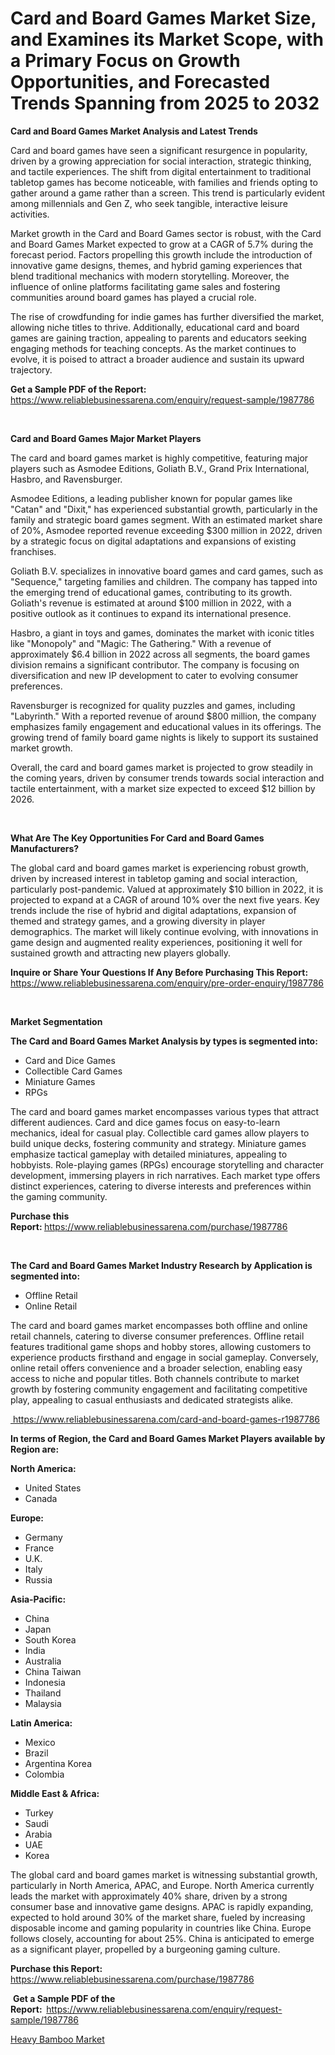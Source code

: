 <p><h1>Card and Board Games Market Size, and Examines its Market Scope, with a Primary Focus on Growth Opportunities, and Forecasted Trends Spanning from 2025 to 2032</h1></p><p><strong>Card and Board Games Market Analysis and Latest Trends</strong></p>
<p><p>Card and board games have seen a significant resurgence in popularity, driven by a growing appreciation for social interaction, strategic thinking, and tactile experiences. The shift from digital entertainment to traditional tabletop games has become noticeable, with families and friends opting to gather around a game rather than a screen. This trend is particularly evident among millennials and Gen Z, who seek tangible, interactive leisure activities. </p><p>Market growth in the Card and Board Games sector is robust, with the Card and Board Games Market expected to grow at a CAGR of 5.7% during the forecast period. Factors propelling this growth include the introduction of innovative game designs, themes, and hybrid gaming experiences that blend traditional mechanics with modern storytelling. Moreover, the influence of online platforms facilitating game sales and fostering communities around board games has played a crucial role. </p><p>The rise of crowdfunding for indie games has further diversified the market, allowing niche titles to thrive. Additionally, educational card and board games are gaining traction, appealing to parents and educators seeking engaging methods for teaching concepts. As the market continues to evolve, it is poised to attract a broader audience and sustain its upward trajectory.</p></p>
<p><strong>Get a Sample PDF of the Report:&nbsp;</strong> <a href="https://www.reliablebusinessarena.com/enquiry/request-sample/1987786?utm_campaign=2262&utm_medium=2&utm_source=Github&utm_content=ia&utm_term=08022025&utm_id=card-and-board-games">https://www.reliablebusinessarena.com/enquiry/request-sample/1987786</a></p>
<p>&nbsp;</p>
<p><strong>Card and Board Games Major Market Players</strong></p>
<p><p>The card and board games market is highly competitive, featuring major players such as Asmodee Editions, Goliath B.V., Grand Prix International, Hasbro, and Ravensburger. </p><p>Asmodee Editions, a leading publisher known for popular games like "Catan" and "Dixit," has experienced substantial growth, particularly in the family and strategic board games segment. With an estimated market share of 20%, Asmodee reported revenue exceeding $300 million in 2022, driven by a strategic focus on digital adaptations and expansions of existing franchises.</p><p>Goliath B.V. specializes in innovative board games and card games, such as "Sequence," targeting families and children. The company has tapped into the emerging trend of educational games, contributing to its growth. Goliath's revenue is estimated at around $100 million in 2022, with a positive outlook as it continues to expand its international presence.</p><p>Hasbro, a giant in toys and games, dominates the market with iconic titles like "Monopoly" and "Magic: The Gathering." With a revenue of approximately $6.4 billion in 2022 across all segments, the board games division remains a significant contributor. The company is focusing on diversification and new IP development to cater to evolving consumer preferences.</p><p>Ravensburger is recognized for quality puzzles and games, including "Labyrinth." With a reported revenue of around $800 million, the company emphasizes family engagement and educational values in its offerings. The growing trend of family board game nights is likely to support its sustained market growth.</p><p>Overall, the card and board games market is projected to grow steadily in the coming years, driven by consumer trends towards social interaction and tactile entertainment, with a market size expected to exceed $12 billion by 2026.</p></p>
<p>&nbsp;</p>
<p><strong>What Are The Key Opportunities For Card and Board Games Manufacturers?</strong></p>
<p><p>The global card and board games market is experiencing robust growth, driven by increased interest in tabletop gaming and social interaction, particularly post-pandemic. Valued at approximately $10 billion in 2022, it is projected to expand at a CAGR of around 10% over the next five years. Key trends include the rise of hybrid and digital adaptations, expansion of themed and strategy games, and a growing diversity in player demographics. The market will likely continue evolving, with innovations in game design and augmented reality experiences, positioning it well for sustained growth and attracting new players globally.</p></p>
<p><strong>Inquire or Share Your Questions If Any Before Purchasing This Report:</strong> <a href="https://www.reliablebusinessarena.com/enquiry/pre-order-enquiry/1987786?utm_campaign=2262&utm_medium=2&utm_source=Github&utm_content=ia&utm_term=08022025&utm_id=card-and-board-games">https://www.reliablebusinessarena.com/enquiry/pre-order-enquiry/1987786</a></p>
<p>&nbsp;</p>
<p><strong>Market Segmentation</strong></p>
<p><strong>The Card and Board Games Market Analysis by types is segmented into:</strong></p>
<p><ul><li>Card and Dice Games</li><li>Collectible Card Games</li><li>Miniature Games</li><li>RPGs</li></ul></p>
<p><p>The card and board games market encompasses various types that attract different audiences. Card and dice games focus on easy-to-learn mechanics, ideal for casual play. Collectible card games allow players to build unique decks, fostering community and strategy. Miniature games emphasize tactical gameplay with detailed miniatures, appealing to hobbyists. Role-playing games (RPGs) encourage storytelling and character development, immersing players in rich narratives. Each market type offers distinct experiences, catering to diverse interests and preferences within the gaming community.</p></p>
<p><strong>Purchase this Report:&nbsp;</strong><a href="https://www.reliablebusinessarena.com/purchase/1987786?utm_campaign=2262&utm_medium=2&utm_source=Github&utm_content=ia&utm_term=08022025&utm_id=card-and-board-games">https://www.reliablebusinessarena.com/purchase/1987786</a></p>
<p>&nbsp;</p>
<p><strong>The Card and Board Games Market Industry Research by Application is segmented into:</strong></p>
<p><ul><li>Offline Retail</li><li>Online Retail</li></ul></p>
<p><p>The card and board games market encompasses both offline and online retail channels, catering to diverse consumer preferences. Offline retail features traditional game shops and hobby stores, allowing customers to experience products firsthand and engage in social gameplay. Conversely, online retail offers convenience and a broader selection, enabling easy access to niche and popular titles. Both channels contribute to market growth by fostering community engagement and facilitating competitive play, appealing to casual enthusiasts and dedicated strategists alike.</p></p>
<p><a href="https://www.reliablebusinessarena.com/card-and-board-games-r1987786?utm_campaign=2262&utm_medium=2&utm_source=Github&utm_content=ia&utm_term=08022025&utm_id=card-and-board-games">&nbsp;https://www.reliablebusinessarena.com/card-and-board-games-r1987786</a></p>
<p><strong>In terms of Region, the Card and Board Games Market Players available by Region are:</strong></p>
<p>
    <p> <strong> North America: </strong>
        <ul>
            <li>United States</li>
            <li>Canada</li>
        </ul>
        </p> 
    <p> <strong> Europe: </strong>
        <ul>
            <li>Germany</li>
            <li>France</li>
            <li>U.K.</li>
            <li>Italy</li>
            <li>Russia</li>
        </ul>
        </p> 
    <p> <strong> Asia-Pacific: </strong>
        <ul>
            <li>China</li>
            <li>Japan</li>
            <li>South Korea</li>
            <li>India</li>
            <li>Australia</li>
            <li>China Taiwan</li>
            <li>Indonesia</li>
            <li>Thailand</li>
            <li>Malaysia</li>
        </ul>
        </p> 
    <p> <strong> Latin America: </strong>
        <ul>
            <li>Mexico</li>
            <li>Brazil</li>
            <li>Argentina Korea</li>
            <li>Colombia</li>
        </ul>
        </p> 
    <p> <strong> Middle East & Africa: </strong>
        <ul>
            <li>Turkey</li>
            <li>Saudi</li>
            <li>Arabia</li>
            <li>UAE</li>
            <li>Korea</li>
        </ul>
    </p>
    </p>
<p><p>The global card and board games market is witnessing substantial growth, particularly in North America, APAC, and Europe. North America currently leads the market with approximately 40% share, driven by a strong consumer base and innovative game designs. APAC is rapidly expanding, expected to hold around 30% of the market share, fueled by increasing disposable income and gaming popularity in countries like China. Europe follows closely, accounting for about 25%. China is anticipated to emerge as a significant player, propelled by a burgeoning gaming culture.</p></p>
<p><strong>Purchase this Report: </strong><a href="https://www.reliablebusinessarena.com/purchase/1987786?utm_campaign=2262&utm_medium=2&utm_source=Github&utm_content=ia&utm_term=08022025&utm_id=card-and-board-games">https://www.reliablebusinessarena.com/purchase/1987786</a></p>
<p>&nbsp;<strong>Get a Sample PDF of the Report:&nbsp;&nbsp;</strong><a href="https://www.reliablebusinessarena.com/enquiry/request-sample/1987786?utm_campaign=2262&utm_medium=2&utm_source=Github&utm_content=ia&utm_term=08022025&utm_id=card-and-board-games">https://www.reliablebusinessarena.com/enquiry/request-sample/1987786</a></p>
<p><strong></strong></p>
<p><p><a href="https://github.com/leopardmicheal7019/Market-Research-Report-List-1/blob/main/heavy-bamboo-market.md?utm_campaign=2262&utm_medium=2&utm_source=Github&utm_content=ia&utm_term=08022025&utm_id=card-and-board-games">Heavy Bamboo Market</a></p></p>